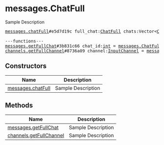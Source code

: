 # messages.ChatFull

Sample Description

<pre>
<a href="../constructor/messages.chatFull.md">messages.chatFull</a>#e5d7d19c full_chat:<a href="../type/ChatFull.md">ChatFull</a> chats:Vector&lt;<a href="../type/Chat.md">Chat</a>&gt; users:Vector&lt;<a href="../type/User.md">User</a>&gt; = <a href="../type/messages.ChatFull.md">messages.ChatFull</a>;

---functions---
<a href="../method/messages.getFullChat.md">messages.getFullChat</a>#3b831c66 chat_id:<a href="../type/int.md">int</a> = <a href="../type/messages.ChatFull.md">messages.ChatFull</a>;
<a href="../method/channels.getFullChannel.md">channels.getFullChannel</a>#8736a09 channel:<a href="../type/InputChannel.md">InputChannel</a> = <a href="../type/messages.ChatFull.md">messages.ChatFull</a>;
</pre>

## Constructors

| Name | Description |
|------|-------------|
| [messages.chatFull](../constructor/messages.chatFull.md) | Sample Description |

## Methods

| Name | Description |
|------|-------------|
| [messages.getFullChat](../method/messages.getFullChat.md) | Sample Description |
| [channels.getFullChannel](../method/channels.getFullChannel.md) | Sample Description |
